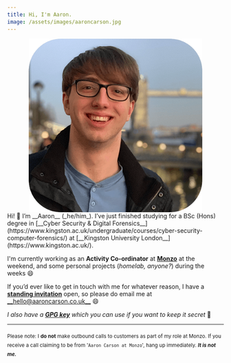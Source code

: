 ```yaml
---
title: Hi, I'm Aaron.
image: /assets/images/aaroncarson.jpg
---
```


<div class="row my-auto align-items-center flex-grow-1 overflow-auto flex-row">
<div class="d-flex flex-col col-md-4 justify-content-center my-1">
  <picture>
    <source srcset="/assets/images/aaroncarson.webp?{{ site.time | date: '%s%N' }}" type="image/webp">
    <source srcset="/assets/images/aaroncarson.jp2?{{ site.time | date: '%s%N' }}" type="image/jp2">
    <source srcset="/assets/images/aaroncarson.png?{{ site.time | date: '%s%N' }}" type="image/png">
    <source srcset="/assets/images/aaroncarson.jpg?{{ site.time | date: '%s%N' }}" type="image/jpeg">
    <img style="margin: auto; display: block; width: 80%" src="/assets/images/aaroncarson.png?{{ site.time | date: '%s%N' }}" alt="A picture of Aaron Carson with Tower Bridge in London behind.">
  </picture>
</div>
<div class="col-md-8 my-4 lead text-justify" markdown="1">
  Hi! 👋 I’m __Aaron__ (_he/him_). I’ve just finished studying for a BSc (Hons) degree in [__Cyber Security & Digital Forensics__](https://www.kingston.ac.uk/undergraduate/courses/cyber-security-computer-forensics/) at [__Kingston University London__](https://www.kingston.ac.uk/).

I'm currently working as an __Activity Co-ordinator__ at [__Monzo__](https://monzo.com) at the weekend, and some personal projects (_homelab, anyone?_) during the weeks 😄 

  If you’d ever like to get in touch with me for whatever reason, I have a [**standing invitation**](/contact/standing-invitation) open, so please do email me at [__hello@aaroncarson.co.uk__](mailto:hello@aaroncarson.co.uk) 😄

  _I also have a [__GPG key__](https://keys.openpgp.org/vks/v1/by-fingerprint/93BADDC3FE56CDAB908E9096303C76F0807676E2) which you can use if you want to keep it secret_ 🤫  

  ---

  <sub>Please note: I **do not** make outbound calls to customers as part of my role at Monzo. If you receive a call claiming to be from '`Aaron Carson at Monzo`', hang up immediately. ***It is not me.***</sub> 
</div>
</div>
